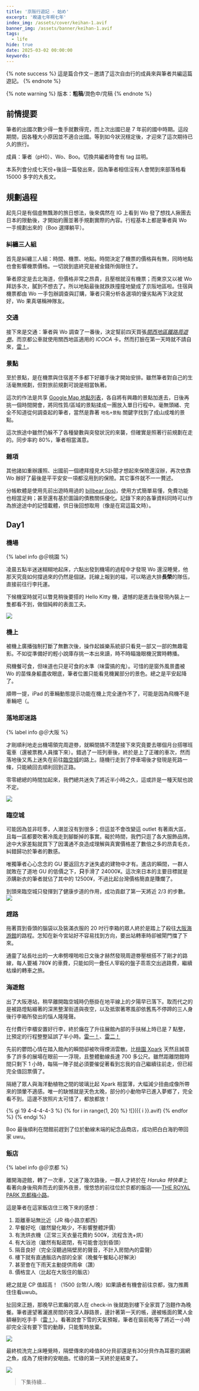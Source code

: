 ```yaml
---
title: '京阪行遊記 - 始め'
excerpt: '睽違七年啊七年'
index_img: /assets/cover/keihan-1.avif
banner_img: /assets/banner/keihan-1.avif
tags:
  - life
hide: true
date: 2025-03-02 00:00:00
keywords:
---
```


<!-- Latex Protector: Remove "@" before use -->
<!--@lp:skip-all-->
<!--@lp:skip-some-->

<!-- EMSP Replacer: Auto replacement of double full-width white-space with &emsp;&emsp; -->

<!-- Spoiler Replacer: Replace ||text||  with {% spoiler text %} -->
<!--@sprp:skip-all-->

<!-- Footnote Reposer: Auto repositioning of all the footnotes in post -->
<!--@ft:skip-all-->

{% note success %}
這是篇合作文－邀請了這次自由行的成員來與筆者共編這篇遊記。
{% endnote %}

{% note warning %}
版本：**粗稿**/潤色中/完稿
{% endnote %}


## 前情提要

筆者的出國次數少得一隻手就數得完，而上次出國已是 7 年前的國中時期。這段期間，因各種大小原因並不適合出國。等到如今狀況穩定後，才迎來了這次期待已久的旅行。

成員：筆者（pH0）、Wo、Boo。切換共編者時會有 tag 註明。

本系列會分成七天份+後話一篇發出來，因為筆者相信沒有人會閒到來部落格看 15000 多字的大長文。

## 規劃過程

起先只是有個虛無飄渺的旅日想法，後來偶然在 IG 上看到 Wo 發了想找人揪團去日本的限動後，才開始約團並著手規劃實際的內容。行程基本上都是筆者與 Wo 一手規劃出來的（Boo 選擇躺平）。

### 糾纏三人組

首先是糾纏三人組：時間、機票、地點。時間決定了機票的價格與有無，同時地點也會影響機票價格。一切說到底終究是被金錢所侷限住了。

筆者原定是去北海道，但價格非常之昂貴，且壓根就沒有機票；而東京又以被 Wo 拜訪多次，膩到不想去了。所以地點最後就跌跌撞撞地變成了京阪地區啦。住宿與機票都由 Wo 一手包辦調查與訂購，筆者只需分析各選項的優劣點再下決定就好，Wo 果真堪稱神隊友。

### 交通

接下來是交通：筆者與 Wo 調查了一番後，決定幫前四天買張[*關西地區鐵路周遊劵*](https://www.kkday.com/zh-tw/product/25777-jr-kansai-area-pass-japan)。而京都公車就使用關西地區適用的 *ICOCA* 卡。然而打臉在第一天時就不請自來，[雷！](http://phantom0174.github.io/2025/03/keihan-slack/#似乎虧很多的關西周遊劵)。

### 景點

至於景點，是在機票與住宿差不多都下好離手後才開始安排。雖然筆者對自己的生活毫無規劃，但對旅前規劃可說是相當執著。

這次的作法是共享 [Google Map 地點列表](https://maps.app.goo.gl/wcNHG3zp9cvjKdzy7)，各自將有興趣的景點加進去，日後再挑一個時間開會，將同性質/區域的景點揉成一團放入單日行程中。毫無頭緒、完全不知道從何調查起的筆者，當然是靠著 `地名+景點` 關鍵字找到了成山成堆的景點。

這次旅途中雖然仍躲不了各種變數與突發狀況的來襲，但確實是照著行前規劃在走的。同步率約 80%，筆者相當滿意。

### 雜項

其他諸如重辦護照、出國前一個禮拜撞見大S訃聞才想起來保險還沒辦，再次依靠 Wo 辦好了最後是平平安安一項都沒用到的保險。其它事件就不一一贅述。

分帳軟體是使用先前出遊時用過的 [billbear (ios)](https://apps.apple.com/tw/app/bill-bear/id1517198232)，使用方式簡單易懂，免費功能也相當足夠；甚至還有基於圖論的債務關係優化。記錄下來的各筆資料同時可以作為旅途途中的記憶載體，供日後回想取用（像是在寫這篇文時）。

## Day1

### 機場

{% label info @＠桃園 %}

凌晨五點半迷迷糊糊地起床，六點出發到機場的過程中才發現 Wo 還沒睡覺，他那天究竟如何撐過來的仍然是個謎。託線上報到的福，可以略過大排**長榮**的隊伍，直接前往行李托運。

下候機室時就可以瞥見稍後要搭的 Hello Kitty 機，遺憾的是進去後發現內裝上一隻都看不到，做個純粹的表面工夫。

![](plane.avif)

### 機上

被機上廣播強制打斷了無數次後，操作起娛樂系統卻只看見一部又一部的無趣電影。不如從準備好的輕小說庫存挑一本出來讀，時不時瞄幾眼機況實時轉播。

飛機餐可食，但味道也只是可食的水準（味雷搞的鬼）。可惜的是窗外風景盡被 Wo 的苗條身軀盡收眼底，筆者位置只能看見機翼部分的景色。總之是平安起降了。

順帶一提，iPad 的車輛動態提示功能在機上完全運作不了，可能是因為飛機不是車輛吧（。

### 落地即迷路

{% label info @＠大阪 %}

才剛順利地走出機場領完周遊劵，就瞬間搞不清楚接下來究竟要去哪個月台搭哪班電車（還被票務人員擋下來）。錯過了一班列車後，終於是上了正確的車次，然而落地後又馬上迷失在前往[臨空城](https://maps.app.goo.gl/GT9xBeQ2geug3bkp6)的路上。隨機行走到了停車場後才發現是死路一條，只能繞回去順利回到正路。

零零總總的時間加起來，我們總共迷失了將近半小時之久，這或許是一種天賦也說不定。

![](aeroplaza.avif)

### 臨空城

可能因為並非旺季，人潮並沒有到很多；但這並不會改變這 outlet 有著兩大區，且每一區都要吹著冷風走到腳斷掉的事實。礙於時間，我們只逛了各大服飾品牌。途中大家差點就買下了因溝通不良造成理解與真實價格差了數倍之多的昂貴毛衣，糾錯歸功於筆者的數感。

唯獨筆者心心念念的 GU 要返回方才迷失處的建物中才有。進店的瞬間，一群人就敗在了道地 GU 的低價之下，**只**手滑了 24000¥。這次來日本的主要目標就是添購新衣的筆者就佔了其中的 12500¥，不過比起台灣價格簡直是賺爛了。

到頭來臨空城只發揮到了健康步道的作用，成功貢獻了第一天將近 $2/3$ 的步數。  
![](rinku_town.avif)

### 趕路

拖著買到昏頭的腦袋以及裝滿衣服的 20 吋行李箱的眾人終於是踏上了殺往[大阪海游館](https://maps.app.goo.gl/E9njJHVLjuwC8u4Z7)的路程。怎知在新今宮站好不容易找到方向，要出站轉車時卻被閘門擋了下來。

通靈了站長吐出的一大串劈哩啪啦日文後才赫然發現周遊劵壓根搭不了剛才的路線，每人要補 780¥ 的車費，只能如同一疊任人宰殺的盤子乖乖交出過路費，繼續枯燥的轉車之旅。

### 海遊館

出了大阪港站，稍早離開臨空城時仍懸掛在地平線上的夕陽早已落下。取而代之的是被路燈點綴著的深黑整潔街道與夜空，以及抵禦著寒風卻依舊馬不停蹄的三人身後行李箱所發出的惱人隆隆聲。

在付費行李櫃安置好行李，終於癱在了升往展館內部的手扶梯上時已是 7 點整，比預定的行程整整延誤了半小時。[雷一！](http://phantom0174.github.io/2025/03/keihan-slack/#kkday-行程要提早訂)、[雷二！](http://phantom0174.github.io/2025/03/keihan-slack/#行李與寄放)

先前的鬱悶心情在踏入館內的瞬間卻被吹得煙消雲散。比[桃園 Xpark](https://maps.app.goo.gl/LkFnhr1utE9akNou5) 天然且誠意多了許多的展場在眼前一一浮現，且整體動線長達 700 多公尺。雖然距離閉館時間只剩下 1 小時，每隔一陣子就必須要催促著看到忘我的自己繼續往前走，但已經完全值回票價了。

隔絕了眾人與海洋動植物之間的玻璃比起 Xpark 相當薄，大幅減少扭曲成像所帶來的頭暈不適感。唯一的缺憾就是天色太晚，部分的小動物早已進入夢鄉了，完全看不到。這邊不放照片太可惜了，都放都放！

{% gi 19 4-4-4-4-3 %}
  {% for i in range(1, 20) %}
    ![]({{ i }}.avif)
  {% endfor %}
{% endgi %}

Boo 最後順利在閉館前趕到了位於動線末端的紀念品商店，成功把白白海豹帶回家 uwu。

### 飯店

{% label info @＠京都 %}

離開海遊館，轉了一次車，又迷了幾次路後，一群人才終於在 *Haruka 特快車*上看著向身後飛奔而去的窗外夜景，慢悠悠的前往位於京都的飯店——[THE ROYAL PARK 京都梅小路](https://maps.app.goo.gl/yUx5EdV99iuH8dky9)。

這是筆者在這家飯店住三晚下來的感想：

1. 距離車站無比近（JR 梅小路京都西）  
2. 早餐好吃（雖然變化略少，不影響整體評價）  
3. 有洗烘衣機（正常三天衣量花費約 500¥，流程含洗+烘）  
4. 有大浴池（雖然有點密閉，有可能會泡到昏頭）  
5. 隔音良好（完全沒聽過隔壁房的聲音，不計入房間內的雷聲）  
6. 樓下就有直通飯店內部的全家（晚餐午餐點心好解決）  
7. 甚至會在下雨天主動提供雨傘（讚）  
8. 價格宜人（比起在大阪住的飯店）

總之就是 CP 值超高！（1500 台幣/人/晚）如果讀者有機會前往京都，強力推薦住住看uwub。

扯回來正題，那晚早已累癱的眾人在 check-in 後就跑到樓下全家買了泡麵作為晚餐。筆者邊望著灑進房間的夜深人靜路景，邊計著第一天的帳，邊被帳面的驚人金額嚇到吃手手（[雷！](http://phantom0174.github.io/2025/03/keihan-slack/#每晚結算時間)）。看著說會下雪的天氣預報，筆者在窗前乾等了將近一小時卻完全沒有要下雪的動靜，只能暫時放棄。

![](hotel.avif)

最終梳洗完上床睡覺時，隔壁傳來的峰值80分貝卻還是有30分貝作為耳塞的漏網之魚，成為了規律的安眠曲。忙碌的第一天終於是結束了。

![](80db.avif)

> 下集待續...
